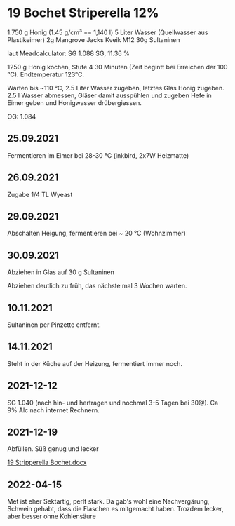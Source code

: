 # 19 Bochet Striperella 12% 
1.750 g Honig (1.45 g/cm³ == 1,140 l)
  5  Liter Wasser  (Quellwasser aus Plastikeimer)
  2g Mangrove Jacks Kveik M12
  30g Sultaninen
 
laut Meadcalculator: SG 1.088 SG, 11.36 %


1250 g Honig kochen, Stufe 4 30 Minuten (Zeit begintt bei Erreichen der 100 °C). Endtemperatur 123°C.

Warten bis ~110 °C, 2.5 Liter Wasser zugeben, letztes Glas Honig  zugeben.
2.5 l Wasser abmessen, Gläser damit  ausspühlen und zugeben
Hefe in Eimer geben und Honigwasser drübergiessen.

OG: 1.084

## 25.09.2021
Fermentieren im Eimer bei 28-30 °C (inkbird, 2x7W Heizmatte)

## 26.09.2021
Zugabe 1/4 TL Wyeast 
 
 ## 29.09.2021
Abschalten Heigung, fermentieren bei ~ 20 °C (Wohnzimmer)

 ## 30.09.2021
 Abziehen in Glas auf 30 g Sultaninen
 
 Abziehen deutlich zu früh, das nächste mal 3 Wochen warten.
 
 ## 10.11.2021
 Sultaninen per Pinzette entfernt.
 
 ## 14.11.2021
 Steht in der Küche auf der Heizung, fermentiert immer noch.
 
 ## 2021-12-12
 SG 1.040 (nach hin- und hertragen und nochmal 3-5 Tagen bei 30@).
 Ca 9% Alc nach internet Rechnern.
 
## 2021-12-19
Abfüllen. Süß genug und lecker

[19 Stripperella Bochet.docx](../../_resources/19%20Stripperella%20Bochet.docx)

## 2022-04-15
Met ist eher Sektartig, perlt stark. Da gab's wohl eine Nachvergärung, Schwein gehabt, dass die Flaschen es mitgemacht haben.
Trozdem lecker, aber besser ohne Kohlensäure
